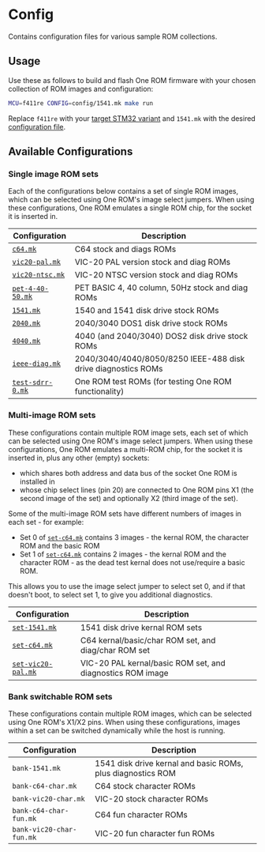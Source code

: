 # Config

Contains configuration files for various sample ROM collections.

## Usage

Use these as follows to build and flash One ROM firmware with your chosen collection of ROM images and configuration:

```bash
MCU=f411re CONFIG=config/1541.mk make run
```

Replace `f411re` with your [target STM32 variant](/README.md#supported-stm32-microcontrollers) and `1541.mk` with the desired [configuration file](#available-configurations).

## Available Configurations

### Single image ROM sets

Each of the configurations below contains a set of single ROM images, which can be selected using One ROM's image select jumpers.  When using these configurations, One ROM emulates a single ROM chip, for the socket it is inserted in.

| Configuration | Description |
|---------------|-------------|
| [`c64.mk`](c64.mk) | C64 stock and diags ROMs |
| [`vic20-pal.mk`](vic20-pal.mk) | VIC-20 PAL version stock and diag ROMs |
| [`vic20-ntsc.mk`](vic20-ntsc.mk) | VIC-20 NTSC version stock and diag ROMs |
| [`pet-4-40-50.mk`](pet-4-40-50.mk) | PET BASIC 4, 40 column, 50Hz stock and diag ROMs |
| [`1541.mk`](1541.mk) | 1540 and 1541 disk drive stock ROMs |
| [`2040.mk`](2040.mk) | 2040/3040 DOS1 disk drive stock ROMs |
| [`4040.mk`](4040.mk) | 4040 (and 2040/3040) DOS2 disk drive stock ROMs |
| [`ieee-diag.mk`](ieee-diag.mk) | 2040/3040/4040/8050/8250 IEEE-488 disk drive diagnostics ROMs |
| [`test-sdrr-0.mk`](test-sdrr-0.mk) | One ROM test ROMs (for testing One ROM functionality) |

### Multi-image ROM sets

These configurations contain multiple ROM image sets, each set of which can be selected using One ROM's image select jumpers.  When using these configurations, One ROM emulates a multi-ROM chip, for the socket it is inserted in, plus any other (empty) sockets:

- which shares both address and data bus of the socket One ROM is installed in
- whose chip select lines (pin 20) are connected to One ROM pins X1 (the second image of the set) and optionally X2 (third image of the set).

Some of the multi-image ROM sets have different numbers of images in each set - for example:

- Set 0 of [`set-c64.mk`](set-c64.mk) contains 3 images - the kernal ROM, the character ROM and the basic ROM
- Set 1 of [`set-c64.mk`](set-c64.mk) contains 2 images - the kernal ROM and the character ROM - as the dead test kernal does not use/require a basic ROM.

This allows you to use the image select jumper to select set 0, and if that doesn't boot, to select set 1, to give you additional diagnostics.

| Configuration | Description |
|---------------|-------------|
| [`set-1541.mk`](set-1541.mk) | 1541 disk drive kernal ROM sets |
| [`set-c64.mk`](set-c64.mk) | C64 kernal/basic/char ROM set, and diag/char ROM set |
| [`set-vic20-pal.mk`](set-vic20-pal.mk) | VIC-20 PAL kernal/basic ROM set, and diagnostics ROM image |

### Bank switchable ROM sets

These configurations contain multiple ROM images, which can be selected using One ROM's X1/X2 pins.  When using these configurations, images within a set can be switched dynamically while the host is running.

| Configuration | Description |
|---------------|-------------|
| `bank-1541.mk` | 1541 disk drive kernal and basic ROMs, plus diagnostics ROM |
| `bank-c64-char.mk` | C64 stock character ROMs |
| `bank-vic20-char.mk` | VIC-20 stock character ROMs |
| `bank-c64-char-fun.mk` | C64 fun character ROMs |
| `bank-vic20-char-fun.mk` | VIC-20 fun character fun ROMs |
